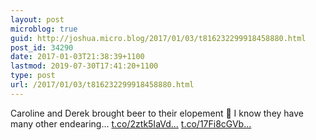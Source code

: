 ```yaml
---
layout: post
microblog: true
guid: http://joshua.micro.blog/2017/01/03/t816232299918458880.html
post_id: 34290
date: 2017-01-03T21:38:39+1100
lastmod: 2019-07-30T17:41:20+1100
type: post
url: /2017/01/03/t816232299918458880.html
---
```

Caroline and Derek brought beer to their elopement 🍻 I know they have many other endearing… [t.co/2ztk5IaVd...](https://t.co/2ztk5IaVd2) [t.co/17Fi8cGVb...](https://t.co/17Fi8cGVbJ)
